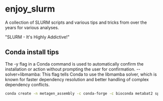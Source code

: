# enjoy_slurm
A collection of SLURM scripts and various tips and tricks from over the years for various analyses.

"SLURM - It's Highly Addictive!"


## Conda install tips
The -y flag in a Conda command is used to automatically confirm the installation or action without prompting the user for confirmation. 
--solver=libmamba: This flag tells Conda to use the libmamba solver, which is known for faster dependency resolution and better handling of complex dependency conflicts.

```bash
conda create -n metagen_assembly -c conda-forge -c bioconda metabat2 spades gtdbtk=2.4.0 --solver=libmamba -y
```
